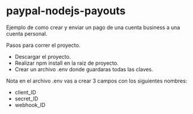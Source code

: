 # paypal-nodejs-payouts

Ejemplo de como crear y enviar un pago de una cuenta business a una cuenta personal.

Pasos para correr el proyecto.

- Descargar el proyecto.
- Realizar npm install en la raiz de proyecto.
- Crear un archivo .env donde guardaras todas las claves.

Nota 
en el archivo .env vas a crear 3 campos con los siguientes nombres:
- client_ID
- secret_ID
- webhook_ID
